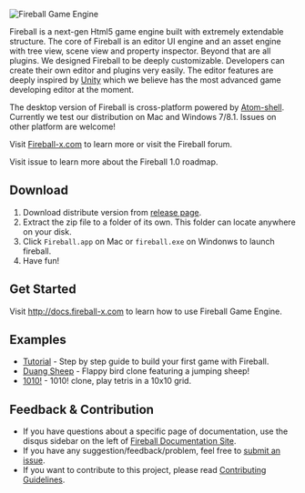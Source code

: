 ![Fireball Game Engine](https://cloud.githubusercontent.com/assets/344547/6882303/a8b7a740-d5ba-11e4-9518-e6494b1c94fa.png)

Fireball is a next-gen Html5 game engine built with extremely extendable structure. The core of Fireball is an editor UI engine and an asset engine with tree view, scene view and property inspector. Beyond that are all plugins. We designed Fireball to be deeply customizable. Developers can create their own editor and plugins very easily. The editor features are deeply inspired by [Unity](http://unity3d.com/) which we believe has the most advanced game developing editor at the moment.

The desktop version of Fireball is cross-platform powered by [Atom-shell](https://github.com/fireball-x/atom-shell). Currently we test our distribution on Mac and Windows 7/8.1. Issues on other platform are welcome!

Visit [Fireball-x.com](http://www.fireball-x.com/en) to learn more or visit the Fireball forum.

Visit issue to learn more about the Fireball 1.0 roadmap.

## Download

1. Download distribute version from [release page](https://github.com/fireball-x/fireball/releases).
2. Extract the zip file to a folder of its own. This folder can locate anywhere on your disk.
3. Click `Fireball.app` on Mac or `fireball.exe` on Windonws to launch fireball.
4. Have fun!

## Get Started

Visit http://docs.fireball-x.com to learn how to use Fireball Game Engine.

## Examples

- [Tutorial](https://github.com/fireball-x/tutorial) - Step by step guide to build your first game with Fireball.
- [Duang Sheep](https://github.com/fireball-x/game-duang-sheep) - Flappy bird clone featuring a jumping sheep!
- [1010!](https://github.com/fireball-x/game-1010) - 1010! clone, play tetris in a 10x10 grid.

## Feedback & Contribution

- If you have questions about a specific page of documentation, use the disqus sidebar on the left of [Fireball Documentation Site](http://docs.fireball-x.com).
- If you have any suggestion/feedback/problem, feel free to [submit an issue](https://github.com/fireball-x/fireball/issues).
- If you want to contribute to this project, please read [Contributing Guidelines](https://github.com/fireball-x/fireball/blob/master/CONTRIBUTING.md).
